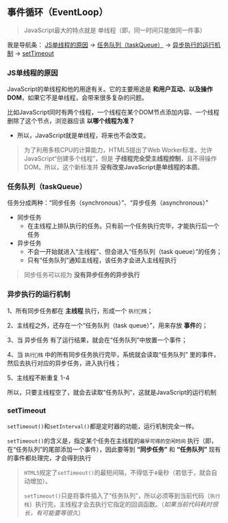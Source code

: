 ## 事件循环（EventLoop）
> JavaScript最大的特点就是 单线程（即，同一时间只能做同一件事）

我是导航条：
[JS单线程的原因](#JS单线程的原因) -> [任务队列（taskQueue）](#任务队列（taskQueue）) -> [异步执行的运行机制](#异步执行的运行机制) -> [setTimeout](#setTimeout)

### JS单线程的原因
JavaScript的单线程和他的用途有关。它的主要用途是 **和用户互动、以及操作DOM**，如果它不是单线程，会带来很多复杂的问题。

比如JavaScript同时有两个线程，一个线程在某个DOM节点添加内容、一个线程删除了这个节点，浏览器应该 **以哪个线程为准？**

 - 所以，JavaScript就是单线程，将来也不会改变。

> 为了利用多核CPU的计算能力，HTML5提出了Web Worker标准，允许 JavaScript“创建多个线程”，但是 **子线程完全受主线程控制**，且不得操作DOM。所以，这个新标准并 **没有改变JavaScript是单线程的本质**。

### 任务队列（taskQueue）
任务分成两种：“同步任务（synchronous）”、“异步任务（asynchronous）”
 - 同步任务
    - 在主线程上排队执行的任务。只有前一个任务执行完毕，才能执行后一个任务
 - 异步任务
    - 不会一开始就进入“主线程”、但会进入“任务队列（task queue）”的任务；
    - 只有“任务队列”通知主线程，该任务才会进入主线程执行

> 同步任务可以视为 **没有异步任务的异步执行**

### 异步执行的运行机制
1、所有同步任务都在 **主线程** 执行，形成一个 `执行栈`；

2、主线程之外，还存在一个“任务队列（task queue）”，用来存放 **事件**的；

3、当 异步任务 有了运行结果，就会在“任务队列”中放置一个事件；

4、当 `执行栈` 中的所有同步任务执行完毕，系统就会读取“任务队列” 里的事件，然后去执行对应的异步任务，进入执行栈；

5、主线程不断重复 1-4

所以，只要主线程空了，就会去读取“任务队列”，这就是JavaScript的运行机制

### setTimeout
`setTimeout()`和`setInterval()`都是定时器的功能，运行机制完全一样。

`setTimeout()`的含义是，指定某个任务在主线程的`最早可得的空闲时间` 执行（即，在“任务队列”的尾部添加一个事件），因此要等到 **“同步任务”** 和 **“任务队列”** 现有的事件都处理完，才会得到执行

> `HTML5`规定了`setTimeout()`的最短间隔，不得低于`4`毫秒（若低于，就会自动增加）。
>
> `setTimeout()`只是将事件插入了“任务队列”，所以必须等到当前代码（`执行栈`）执行完，主线程才会去执行它指定的回调函数。（*如果当前代码耗时很长，有可能要等很久*）
